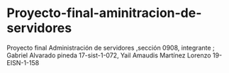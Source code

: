 # Proyecto-final-aminitracion-de-servidores
Proyecto final Administración de servidores ,sección 0908, integrante ; Gabriel Alvarado pineda 17-sist-1-072, Yail Amaudis Martínez Lorenzo 19-EISN-1-158
